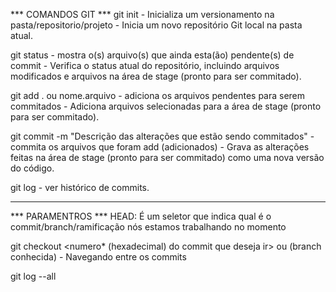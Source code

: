 *** COMANDOS GIT ***
git init
    - Inicializa um versionamento na pasta/repositorio/projeto
    - Inicia um novo repositório Git local na pasta atual.

git status
    - mostra o(s) arquivo(s) que ainda esta(ão) pendente(s) de commit
    - Verifica o status atual do repositório, incluindo arquivos modificados e arquivos na área de stage (pronto para ser commitado).

git add . ou nome.arquivo
    - adiciona os arquivos pendentes para serem commitados
    - Adiciona arquivos selecionadas para a área de stage (pronto para ser commitado).

git commit -m "Descrição das alterações que estão sendo commitados"
    - commita os arquivos que foram add (adicionados)
    - Grava as alterações feitas na área de stage (pronto para ser commitado) como uma nova versão do código.

git log
    - ver histórico de commits.

-----------------------------------------------------------------------------------------------------
*** PARAMENTROS ***
HEAD: É um seletor que indica qual é o commit/branch/ramificação nós estamos trabalhando no momento

git checkout <numero* (hexadecimal) do commit que deseja ir> ou <master> (branch conhecida)
    - Navegando entre os commits

git log --all